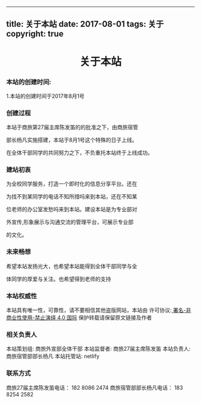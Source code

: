 ﻿
---
title: 关于本站
date: 2017-08-01 
tags: 关于
copyright: true
---

#     <center>关于本站</center> 

### 本站的创建时间:
1.本站的创建时间于2017年8月1号

### 创建过程
本站于商旅第27届主席陈发笛的的批准之下，由商旅宿管

部长杨凡实施搭建，本站于8月1号这个特殊的日子上线。

在全体干部同学的共同努力之下，不负重托本站终于上线成功。
### 建站初衷
为全校同学服务，打造一个即时化的信息分享平台。还在

为找不到某同学的电话不知所措吗来到本站，还在不知某

位老师的办公室发愁吗来到本站。建设本站是为专业部对

外宣传,形象展示与沟通交流的管理平台，可展示专业部

的文化。

### 未来畅想
希望本站发扬光大，也希望本站能得到全体干部同学与全

体同学的厚爱与关注。也希望得到老师的支持



### 本站权威性
本站具有唯一性，可靠性，请不要相信其他盗版网站，本站由
许可协议:[ 署名-非商业性使用-禁止演绎 4.0 国际][1]
保护转载请保留原文链接及作者

[1]: https://creativecommons.org/licenses/by-nc-nd/4.0/


### 相关负责人
本站策划组: 商旅外宣部全体干部
本站监督者: 商旅27届主席陈发笛
本站负责人: 商旅宿管部部长杨凡
本站托管站: netlify

### 联系方式
商旅27届主席陈发笛电话： 182 8086 2474
商旅宿管部部长杨凡电话： 183 8254 2582


